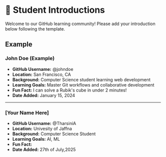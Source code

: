 # 👋 Student Introductions

Welcome to our GitHub learning community! Please add your introduction below following the template.

## Example

### John Doe (Example)
- **GitHub Username:** @johndoe
- **Location:** San Francisco, CA
- **Background:** Computer Science student learning web development
- **Learning Goals:** Master Git workflows and collaborative development
- **Fun Fact:** I can solve a Rubik's cube in under 2 minutes!
- **Date Added:** January 15, 2024

---

<!-- Add your introduction below this line -->

### [Your Name Here]
- **GitHub Username:** @TharsiniA
- **Location:** Univesity of Jaffna
- **Background:** Computer Science Student
- **Learning Goals:** AI, ML
- **Fun Fact:** 
- **Date Added:** 27th of July,2025


